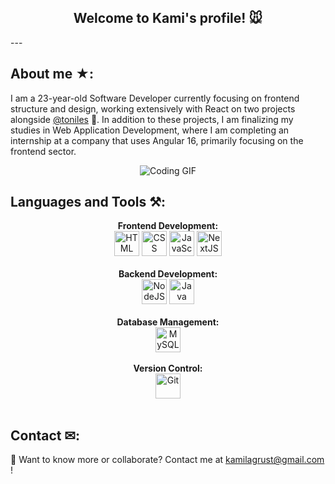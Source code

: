 <h2 align="center"><b> Welcome to Kami's profile! 🐭</b></h2>
---

## About me ★:

 I am a 23-year-old Software Developer currently focusing on frontend structure and design, working extensively with React on two projects alongside [@toniles](https://github.com/toniles) 🐔.
 In addition to these projects, I am finalizing my studies in Web Application Development, where I am completing an internship at a company that uses Angular 16, primarily focusing on the frontend sector.

<p align="center">
  <img src="https://media.tenor.com/00JNBT9O3IYAAAAi/bunny-laptop.gif" alt="Coding GIF">
</p>

## Languages and Tools ⚒:
<p align="center">
  <b>Frontend Development:</b><br>
  <img src="https://upload.wikimedia.org/wikipedia/commons/thumb/3/38/HTML5_Badge.svg/2048px-HTML5_Badge.svg.png" alt="HTML" width="40" height="40"/>
  <img src="https://upload.wikimedia.org/wikipedia/commons/thumb/6/62/CSS3_logo.svg/768px-CSS3_logo.svg.png" alt="CSS" width="40" height="40"/>
  <img src="https://static.vecteezy.com/system/resources/previews/027/127/463/original/javascript-logo-javascript-icon-transparent-free-png.png" alt="JavaScript" width="40" height="40"/>
  <img src="https://static-00.iconduck.com/assets.00/nextjs-icon-512x512-y563b8iq.png" alt="NextJS" width="40" height="40"/><br><br>
  <b>Backend Development:</b><br>
  <img src="https://cdn-icons-png.flaticon.com/512/5968/5968322.png" alt="NodeJS" width="40" height="40"/>
  <img src="https://brandslogos.com/wp-content/uploads/images/large/java-logo-1.png" alt="Java" width="40" height="40"/><br><br>
  <b>Database Management:</b><br>
  <img src="https://cdn.freebiesupply.com/logos/large/2x/mysql-5-logo-png-transparent.png" alt="MySQL" width="40" height="40"/><br><br>
  <b>Version Control:</b><br>
  <img src="https://git-scm.com/images/logos/downloads/Git-Icon-1788C.png" alt="Git" width="40" height="40"/><br><br>
</p>

## Contact ✉︎:
💌 Want to know more or collaborate? Contact me at [kamilagrust@gmail.com](mailto:kamilagrust@gmail.com) !

